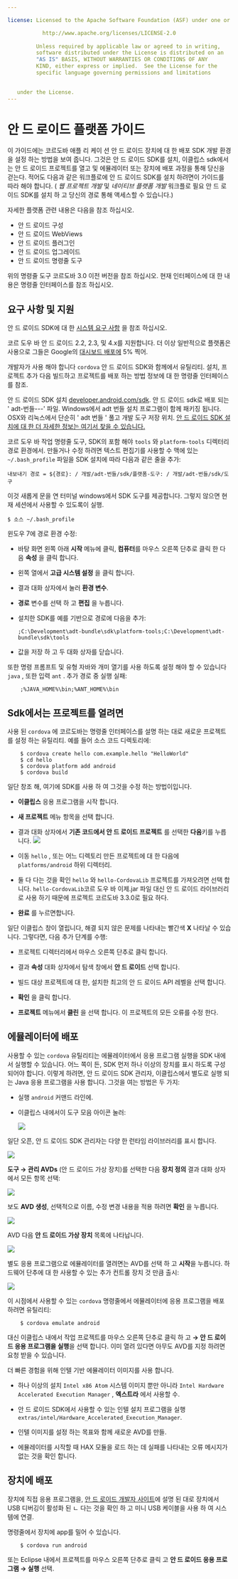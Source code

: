```yaml
---

license: Licensed to the Apache Software Foundation (ASF) under one or more contributor license agreements. See the NOTICE file distributed with this work for additional information regarding copyright ownership. The ASF licenses this file to you under the Apache License, Version 2.0 (the "License"); you may not use this file except in compliance with the License. You may obtain a copy of the License at

           http://www.apache.org/licenses/LICENSE-2.0
    
         Unless required by applicable law or agreed to in writing,
         software distributed under the License is distributed on an
         "AS IS" BASIS, WITHOUT WARRANTIES OR CONDITIONS OF ANY
         KIND, either express or implied.  See the License for the
         specific language governing permissions and limitations
    

   under the License.
---
```


# 안 드 로이드 플랫폼 가이드

이 가이드에는 코르도바 애플 리 케이 션 안 드 로이드 장치에 대 한 배포 SDK 개발 환경을 설정 하는 방법을 보여 줍니다. 그것은 안 드 로이드 SDK를 설치, 이클립스 sdk에서는 안 드 로이드 프로젝트를 열고 및 에뮬레이터 또는 장치에 배포 과정을 통해 당신을 걷는다. 적어도 다음과 같은 워크플로에 안 드 로이드 SDK를 설치 하려면이 가이드를 따라 해야 합니다. ( *웹 프로젝트 개발* 및 *네이티브 플랫폼 개발* 워크플로 필요 안 드 로이드 SDK를 설치 하 고 당신의 경로 통해 액세스할 수 있습니다.)

자세한 플랫폼 관련 내용은 다음을 참조 하십시오.

*   안 드 로이드 구성
*   안 드 로이드 WebViews
*   안 드 로이드 플러그인
*   안 드 로이드 업그레이드
*   안 드 로이드 명령줄 도구

위의 명령줄 도구 코르도바 3.0 이전 버전을 참조 하십시오. 현재 인터페이스에 대 한 내용은 명령줄 인터페이스를 참조 하십시오.

## 요구 사항 및 지원

안 드 로이드 SDK에 대 한 [시스템 요구 사항][1] 을 참조 하십시오.

 [1]: http://developer.android.com/sdk/index.html

코르 도우 바 안 드 로이드 2.2, 2.3, 및 4.x를 지원합니다. 더 이상 일반적으로 플랫폼은 사용으로 그들은 Google의 [대시보드 배포에][2] 5% 찍어.

 [2]: http://developer.android.com/about/dashboards/index.html

<!--
NOTE, doc said:
- Android 2.1 (Deprecated May 2013)
- Android 3.x (Deprecated May 2013)
-->

개발자가 사용 해야 합니다 `cordova` 안 드 로이드 SDK와 함께에서 유틸리티. 설치, 프로젝트 추가 다음 빌드하고 프로젝트를 배포 하는 방법 정보에 대 한 명령줄 인터페이스를 참조.

안 드 로이드 SDK 설치 [developer.android.com/sdk][3]. 안 드 로이드 sdk로 배포 되는 ' adt-번들-<os>-<arch>-<ver>' 파일. Windows에서 adt 번들 설치 프로그램이 함께 패키징 됩니다. OSX와 리눅스에서 단순히 ' adt 번들 ' 풀고 개발 도구 저장 위치. [안 드 로이드 SDK 설치에 대 한 더 자세한 정보는 여기서 찾을 수 있습니다.][4]

 [3]: http://developer.android.com/sdk/
 [4]: http://developer.android.com/sdk/installing/bundle.html

코르 도우 바 작업 명령줄 도구, SDK의 포함 해야 `tools` 와 `platform-tools` 디렉터리 경로 환경에서. 만들거나 수정 하려면 텍스트 편집기를 사용할 수 맥에 있는 `~/.bash_profile` 파일을 SDK 설치에 따라 다음과 같은 줄을 추가:

    내보내기 경로 = ${경로}: / 개발/adt-번들/sdk/플랫폼-도구: / 개발/adt-번들/sdk/도구
    

이것 새롭게 문을 연 터미널 windows에서 SDK 도구를 제공합니다. 그렇지 않으면 현재 세션에서 사용할 수 있도록이 실행.

    $ 소스 ~/.bash_profile
    

윈도우 7에 경로 환경 수정:

*   바탕 화면 왼쪽 아래 **시작** 메뉴에 클릭, **컴퓨터**를 마우스 오른쪽 단추로 클릭 한 다음 **속성** 을 클릭 합니다.

*   왼쪽 열에서 **고급 시스템 설정** 을 클릭 합니다.

*   결과 대화 상자에서 눌러 **환경 변수**.

*   **경로** 변수를 선택 하 고 **편집** 을 누릅니다.

*   설치한 SDK를 예를 기반으로 경로에 다음을 추가:
    
        ;C:\Development\adt-bundle\sdk\platform-tools;C:\Development\adt-bundle\sdk\tools
        

*   값을 저장 하 고 두 대화 상자를 닫습니다.

또한 명령 프롬프트 및 유형 자바와 개미 열기를 사용 하도록 설정 해야 할 수 있습니다 `java` , 또한 입력 `ant` . 추가 경로 중 실행 실패:

        ;%JAVA_HOME%\bin;%ANT_HOME%\bin
    

## Sdk에서는 프로젝트를 열려면

사용 된 `cordova` 에 코르도바는 명령줄 인터페이스를 설명 하는 대로 새로운 프로젝트를 설정 하는 유틸리티. 예를 들어 소스 코드 디렉토리에:

        $ cordova create hello com.example.hello "HelloWorld"
        $ cd hello
        $ cordova platform add android
        $ cordova build
    

일단 창조 해, 여기에 SDK를 사용 하 여 그것을 수정 하는 방법이입니다.

*   **이클립스** 응용 프로그램을 시작 합니다.

*   **새 프로젝트** 메뉴 항목을 선택 합니다.

*   결과 대화 상자에서 **기존 코드에서 안 드 로이드 프로젝트** 를 선택한 **다음**키를 누릅니다. ![][5]

*   이동 `hello` , 또는 어느 디렉토리 만든 프로젝트에 대 한 다음에 `platforms/android` 하위 디렉터리.

*   둘 다 다는 것을 확인 `hello` 와 `hello-CordovaLib` 프로젝트를 가져오려면 선택 합니다. `hello-CordovaLib`코르 도우 바 이제.jar 파일 대신 안 드 로이드 라이브러리로 사용 하기 때문에 프로젝트 코르도바 3.3.0로 필요 하다.

*   **완료** 를 누르면합니다.

 [5]: img/guide/platforms/android/eclipse_new_project.png

일단 이클립스 창이 열립니다, 해결 되지 않은 문제를 나타내는 빨간색 **X** 나타날 수 있습니다. 그렇다면, 다음 추가 단계를 수행:

*   프로젝트 디렉터리에서 마우스 오른쪽 단추로 클릭 합니다.

*   결과 **속성** 대화 상자에서 탐색 창에서 **안 드 로이드** 선택 합니다.

*   빌드 대상 프로젝트에 대 한, 설치한 최고의 안 드 로이드 API 레벨을 선택 합니다.

*   **확인** 을 클릭 합니다.

*   **프로젝트** 메뉴에서 **클린** 을 선택 합니다. 이 프로젝트의 모든 오류를 수정 한다.

## 에뮬레이터에 배포

사용할 수 있는 `cordova` 유틸리티는 에뮬레이터에서 응용 프로그램 실행을 SDK 내에서 실행할 수 있습니다. 어느 쪽이 든, SDK 먼저 하나 이상의 장치를 표시 하도록 구성 되어야 합니다. 이렇게 하려면, 안 드 로이드 SDK 관리자, 이클립스에서 별도로 실행 되는 Java 응용 프로그램을 사용 합니다. 그것을 여는 방법은 두 가지:

*   실행 `android` 커맨드 라인에.

*   이클립스 내에서이 도구 모음 아이콘 눌러:
    
    ![][6]

 [6]: img/guide/platforms/android/eclipse_android_sdk_button.png

일단 오픈, 안 드 로이드 SDK 관리자는 다양 한 런타임 라이브러리를 표시 합니다.

![][7]

 [7]: img/guide/platforms/android/asdk_window.png

**도구 → 관리 AVDs** (안 드 로이드 가상 장치)를 선택한 다음 **장치 정의** 결과 대화 상자에서 모든 항목 선택:

![][8]

 [8]: img/guide/platforms/android/asdk_device.png

보도 **AVD 생성**, 선택적으로 이름, 수정 변경 내용을 적용 하려면 **확인** 을 누릅니다.

![][9]

 [9]: img/guide/platforms/android/asdk_newAVD.png

AVD 다음 **안 드 로이드 가상 장치** 목록에 나타납니다.

![][10]

 [10]: img/guide/platforms/android/asdk_avds.png

별도 응용 프로그램으로 에뮬레이터를 열려면는 AVD를 선택 하 고 **시작**을 누릅니다. 하드웨어 단추에 대 한 사용할 수 있는 추가 컨트롤 장치 것 만큼 출시:

![][11]

 [11]: img/guide/platforms/android/asdk_emulator.png

이 시점에서 사용할 수 있는 `cordova` 명령줄에서 에뮬레이터에 응용 프로그램을 배포 하려면 유틸리티:

        $ cordova emulate android
    

대신 이클립스 내에서 작업 프로젝트를 마우스 오른쪽 단추로 클릭 하 고 **→ 안 드 로이드 응용 프로그램을 실행**을 선택 합니다. 이미 열려 있다면 아무도 AVD를 지정 하려면 요청 받을 수 있습니다.

더 빠른 경험을 위해 인텔 기반 에뮬레이터 이미지를 사용 합니다.

*   하나 이상의 설치 `Intel x86 Atom` 시스템 이미지 뿐만 아니라 `Intel Hardware Accelerated Execution Manager` , **엑스트라** 에서 사용할 수.

*   안 드 로이드 SDK에서 사용할 수 있는 인텔 설치 프로그램을 실행`extras/intel/Hardware_Accelerated_Execution_Manager`.

*   인텔 이미지를 설정 하는 목표와 함께 새로운 AVD를 만들.

*   에뮬레이터를 시작할 때 HAX 모듈을 로드 하는 데 실패를 나타내는 오류 메시지가 없는 것을 확인 합니다.

## 장치에 배포

장치에 직접 응용 프로그램을, [안 드 로이드 개발자 사이트][12]에 설명 된 대로 장치에서 USB 디버깅이 활성화 된 ㄴ 다는 것을 확인 하 고 미니 USB 케이블을 사용 하 여 시스템에 연결.

 [12]: http://developer.android.com/tools/device.html

명령줄에서 장치에 app를 밀어 수 있습니다.

        $ cordova run android
    

또는 Eclipse 내에서 프로젝트를 마우스 오른쪽 단추로 클릭 고 **안 드 로이드 응용 프로그램 → 실행** 선택.